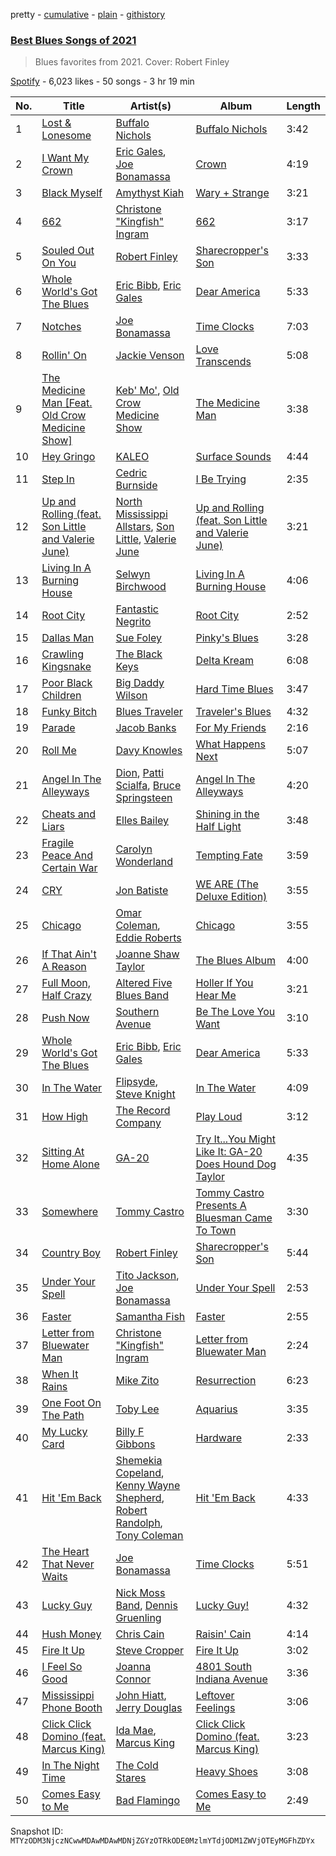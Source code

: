 pretty - [cumulative](/playlists/cumulative/37i9dQZF1DWYi488IywmOA.md) - [plain](/playlists/plain/37i9dQZF1DWYi488IywmOA) - [githistory](https://github.githistory.xyz/mackorone/spotify-playlist-archive/blob/main/playlists/plain/37i9dQZF1DWYi488IywmOA)

### [Best Blues Songs of 2021](https://open.spotify.com/playlist/37i9dQZF1DWYi488IywmOA)

> Blues favorites from 2021\. Cover: Robert Finley

[Spotify](https://open.spotify.com/user/spotify) - 6,023 likes - 50 songs - 3 hr 19 min

| No. | Title | Artist(s) | Album | Length |
|---|---|---|---|---|
| 1 | [Lost & Lonesome](https://open.spotify.com/track/5nVK0rgBaHqRioBoWBWS8f) | [Buffalo Nichols](https://open.spotify.com/artist/5dT9JLuBwGNiHJQsY29Qmh) | [Buffalo Nichols](https://open.spotify.com/album/2P9z3iSo6T3NmaX5q4FjTc) | 3:42 |
| 2 | [I Want My Crown](https://open.spotify.com/track/2in7I4NcwamHLIEMh4V8o5) | [Eric Gales](https://open.spotify.com/artist/3x8RBu8okCCBLi5vnY4UyV), [Joe Bonamassa](https://open.spotify.com/artist/2SNzxY1OsSCHBLVi77mpPQ) | [Crown](https://open.spotify.com/album/0Ckul9E2gtpvm9RpXrp54i) | 4:19 |
| 3 | [Black Myself](https://open.spotify.com/track/2BbFd78ykW1pnR5vZreQkr) | [Amythyst Kiah](https://open.spotify.com/artist/1lhaaKpTyXOnjp79M3xYBl) | [Wary + Strange](https://open.spotify.com/album/75g27i85SR6XYAXKRRfOda) | 3:21 |
| 4 | [662](https://open.spotify.com/track/2JHVfdnXq3ITx5RxzjM2qf) | [Christone "Kingfish" Ingram](https://open.spotify.com/artist/5jMGnqJkgPaiJzwy5bOcYX) | [662](https://open.spotify.com/album/3oHvQF3GcnbPRsnp2pieAZ) | 3:17 |
| 5 | [Souled Out On You](https://open.spotify.com/track/7ITdt0me2VEjKchX3iPzKp) | [Robert Finley](https://open.spotify.com/artist/29mRqqZ15WaYjEsKNzcRkv) | [Sharecropper's Son](https://open.spotify.com/album/0GrKDFuaqGOhs54O8Zerqf) | 3:33 |
| 6 | [Whole World's Got The Blues](https://open.spotify.com/track/025MO5zsytvjgjZiuokOyS) | [Eric Bibb](https://open.spotify.com/artist/2uNcfNhlVJUyEX0t0NG1m1), [Eric Gales](https://open.spotify.com/artist/3x8RBu8okCCBLi5vnY4UyV) | [Dear America](https://open.spotify.com/album/3lrysOZwArhHFtnI1JEBtZ) | 5:33 |
| 7 | [Notches](https://open.spotify.com/track/37OvIUoTAlKsuO3nTGSLSf) | [Joe Bonamassa](https://open.spotify.com/artist/2SNzxY1OsSCHBLVi77mpPQ) | [Time Clocks](https://open.spotify.com/album/1suaXSbT97Vm2D8x2N6cnD) | 7:03 |
| 8 | [Rollin' On](https://open.spotify.com/track/4PrEiwUcs8jMOAk1b5BueL) | [Jackie Venson](https://open.spotify.com/artist/2HlgRiOR33BVVE9hdEftxg) | [Love Transcends](https://open.spotify.com/album/0gbhkq77MWLw3BXB63Hby2) | 5:08 |
| 9 | [The Medicine Man \[Feat\. Old Crow Medicine Show\]](https://open.spotify.com/track/1SlXBA2DcPeBN9beZ9u4QX) | [Keb' Mo'](https://open.spotify.com/artist/6iDaoPZVgxrTkndDCisX8F), [Old Crow Medicine Show](https://open.spotify.com/artist/4DBi4EYXgiqbkxvWUXUzMi) | [The Medicine Man](https://open.spotify.com/album/4lSXxyaYcDLGpCcF3d21Ii) | 3:38 |
| 10 | [Hey Gringo](https://open.spotify.com/track/4aPeeN8IYOCMNBGI0p7169) | [KALEO](https://open.spotify.com/artist/7jdFEYD2LTYjfwxOdlVjmc) | [Surface Sounds](https://open.spotify.com/album/1ZuNUNl8jvYmW4w1lR2CW3) | 4:44 |
| 11 | [Step In](https://open.spotify.com/track/1b44sEBiYyl35EbYDgNGfk) | [Cedric Burnside](https://open.spotify.com/artist/5tuhrLilxNi6N7D6VeQZnc) | [I Be Trying](https://open.spotify.com/album/38J9ZNteDXUiLTndROhKyY) | 2:35 |
| 12 | [Up and Rolling \(feat\. Son Little and Valerie June\)](https://open.spotify.com/track/2V5o61Yu0ddJDFz1Pi8T3N) | [North Mississippi Allstars](https://open.spotify.com/artist/714osTgzZrkyf3SGjggpfY), [Son Little](https://open.spotify.com/artist/4lujUKeO6nQAJXpq37Epn7), [Valerie June](https://open.spotify.com/artist/4QZdOCb3UacKbQ1ybDFAKM) | [Up and Rolling \(feat\. Son Little and Valerie June\)](https://open.spotify.com/album/6YgBwPmvrWQYRd2QeoiXpq) | 3:21 |
| 13 | [Living In A Burning House](https://open.spotify.com/track/1bj3YSt3grflYQsu4lVSiy) | [Selwyn Birchwood](https://open.spotify.com/artist/47HxYwXgJsfyQN08FpXfxD) | [Living In A Burning House](https://open.spotify.com/album/1eBYbklgOrUS8hYho7rPXj) | 4:06 |
| 14 | [Root City](https://open.spotify.com/track/047ghmBqV2962LxO24aUm9) | [Fantastic Negrito](https://open.spotify.com/artist/5QXLMdpKeByOo5ypH9gT13) | [Root City](https://open.spotify.com/album/3TnwdCTnQXlR3adEsOLoob) | 2:52 |
| 15 | [Dallas Man](https://open.spotify.com/track/36g7pIDl4aeGZkTHrvRJs6) | [Sue Foley](https://open.spotify.com/artist/6bp17u6Ya0RGnEobNVGvwS) | [Pinky's Blues](https://open.spotify.com/album/7g9Y9WfxLZuswzgCy4Pwpq) | 3:28 |
| 16 | [Crawling Kingsnake](https://open.spotify.com/track/4Yk7nkmqitDCycO0Z0UsKe) | [The Black Keys](https://open.spotify.com/artist/7mnBLXK823vNxN3UWB7Gfz) | [Delta Kream](https://open.spotify.com/album/682pJqnx8hcrCfSjvyNBki) | 6:08 |
| 17 | [Poor Black Children](https://open.spotify.com/track/4Rq02gjGJQSTu0ubHPosIr) | [Big Daddy Wilson](https://open.spotify.com/artist/4xBhIBf0DEjAcJvGSwJdFr) | [Hard Time Blues](https://open.spotify.com/album/4LqKWtUn78Qaj7Jwo7dK0h) | 3:47 |
| 18 | [Funky Bitch](https://open.spotify.com/track/0cibalqHJd5nVz6U51PpwR) | [Blues Traveler](https://open.spotify.com/artist/3pHeBYl1yujXcZqqfF1UyQ) | [Traveler's Blues](https://open.spotify.com/album/1FvSXWIYbHm4plK9ytVaLd) | 4:32 |
| 19 | [Parade](https://open.spotify.com/track/6qzA5ZUivvw1FCZJSVYoNE) | [Jacob Banks](https://open.spotify.com/artist/0AepkoQhYvkjEzzwIcGxdV) | [For My Friends](https://open.spotify.com/album/4B3jvFJWTYsVcLGoepXhX0) | 2:16 |
| 20 | [Roll Me](https://open.spotify.com/track/1H3htV0mJx2wqx79quNSrt) | [Davy Knowles](https://open.spotify.com/artist/4yiPHMcw2R2SKfIsMuatfB) | [What Happens Next](https://open.spotify.com/album/5YPB4NSqjifClpCCbiNVXB) | 5:07 |
| 21 | [Angel In The Alleyways](https://open.spotify.com/track/4q0iE01soDpTD7jObdxTX9) | [Dion](https://open.spotify.com/artist/15FyiY3ChN0QRspHIQYq0W), [Patti Scialfa](https://open.spotify.com/artist/6kZQOOVmBEdPxeWYe4xbDj), [Bruce Springsteen](https://open.spotify.com/artist/3eqjTLE0HfPfh78zjh6TqT) | [Angel In The Alleyways](https://open.spotify.com/album/0dDD5xoKda8099F4wTuByT) | 4:20 |
| 22 | [Cheats and Liars](https://open.spotify.com/track/7k0hyVgSg0woUwN1qAuuBf) | [Elles Bailey](https://open.spotify.com/artist/4NPMwh3kDwi6uVCNtmeUvU) | [Shining in the Half Light](https://open.spotify.com/album/1qXhwQrfr59v0uk5wUOshO) | 3:48 |
| 23 | [Fragile Peace And Certain War](https://open.spotify.com/track/3h3v9Nf0vU8bNr2FGtpYQM) | [Carolyn Wonderland](https://open.spotify.com/artist/0XhsEmCqMW2k9yMl4o8t4n) | [Tempting Fate](https://open.spotify.com/album/5SOM73TJ4GOm9mFzmhaKUv) | 3:59 |
| 24 | [CRY](https://open.spotify.com/track/1JvlYlCwDxdN9jRpwG4HJ9) | [Jon Batiste](https://open.spotify.com/artist/0eRbECAGCLLiTyVXPBRexU) | [WE ARE \(The Deluxe Edition\)](https://open.spotify.com/album/24bfr8pz2nOP8X4WioInsy) | 3:55 |
| 25 | [Chicago](https://open.spotify.com/track/0RA6X86RsTCKRlsUUr6A0n) | [Omar Coleman](https://open.spotify.com/artist/7ygsLcqnNFW2UHy4rWWT56), [Eddie Roberts](https://open.spotify.com/artist/7oitwuUO5J1Bd9ItTsc3bI) | [Chicago](https://open.spotify.com/album/67ueMYHyjOyQZfThkCEyb5) | 3:55 |
| 26 | [If That Ain't A Reason](https://open.spotify.com/track/4gVoxPmkDfGnekQVCzjQr8) | [Joanne Shaw Taylor](https://open.spotify.com/artist/3FmTlY1F9dQyRursrsUaU7) | [The Blues Album](https://open.spotify.com/album/4Oi6hTkomUsifP4dqmKZlS) | 4:00 |
| 27 | [Full Moon, Half Crazy](https://open.spotify.com/track/7dUXtAVJTPSGnoCkk71Qif) | [Altered Five Blues Band](https://open.spotify.com/artist/7idP7O5Y5lvJw4XFeAJxzg) | [Holler If You Hear Me](https://open.spotify.com/album/13Bf7tzevJNc8iqYysngFy) | 3:21 |
| 28 | [Push Now](https://open.spotify.com/track/1o1FCYJ47PvEyYqUXNlVmN) | [Southern Avenue](https://open.spotify.com/artist/4HfoncnCuBS7D4xU4VDosQ) | [Be The Love You Want](https://open.spotify.com/album/3XDIgxvmrVhFItGN3gkVdH) | 3:10 |
| 29 | [Whole World's Got The Blues](https://open.spotify.com/track/025MO5zsytvjgjZiuokOyS) | [Eric Bibb](https://open.spotify.com/artist/2uNcfNhlVJUyEX0t0NG1m1), [Eric Gales](https://open.spotify.com/artist/3x8RBu8okCCBLi5vnY4UyV) | [Dear America](https://open.spotify.com/album/3lrysOZwArhHFtnI1JEBtZ) | 5:33 |
| 30 | [In The Water](https://open.spotify.com/track/23s0MmTdYCrt1lu2gxEfkU) | [Flipsyde](https://open.spotify.com/artist/6S9rh06VCCIYEvYMFnVMVN), [Steve Knight](https://open.spotify.com/artist/6k6k3dePFZZJDOBRg4IxFS) | [In The Water](https://open.spotify.com/album/6Ef6vJ6k500tGlu0zDp8dK) | 4:09 |
| 31 | [How High](https://open.spotify.com/track/0UqNIatgH3yQrJwqajOM2G) | [The Record Company](https://open.spotify.com/artist/6vYg01ZFt1nREsUDMDPUYX) | [Play Loud](https://open.spotify.com/album/4OAf7UEfzLBKjnoWIFkALk) | 3:12 |
| 32 | [Sitting At Home Alone](https://open.spotify.com/track/3y5yJbyAJcCSWJmUF7Fi8d) | [GA\-20](https://open.spotify.com/artist/5lg8xPLWMK8R3EfQlKA5bT) | [Try It...You Might Like It: GA\-20 Does Hound Dog Taylor](https://open.spotify.com/album/4d9H4axCobgD9iuMsP3XCj) | 4:35 |
| 33 | [Somewhere](https://open.spotify.com/track/2Ja624OgeZY8nPV1XN1jGU) | [Tommy Castro](https://open.spotify.com/artist/3qcmjQYtotraA2JrvN8165) | [Tommy Castro Presents A Bluesman Came To Town](https://open.spotify.com/album/5GDDpef4syUsjIiZ03Byj8) | 3:30 |
| 34 | [Country Boy](https://open.spotify.com/track/0uwYQTPWVQjXUKaNgH6oMZ) | [Robert Finley](https://open.spotify.com/artist/29mRqqZ15WaYjEsKNzcRkv) | [Sharecropper's Son](https://open.spotify.com/album/0GrKDFuaqGOhs54O8Zerqf) | 5:44 |
| 35 | [Under Your Spell](https://open.spotify.com/track/6cq0Q5NdeKfO6jjCrAnIov) | [Tito Jackson](https://open.spotify.com/artist/1laENy18mrm9kaI9BJUbdP), [Joe Bonamassa](https://open.spotify.com/artist/2SNzxY1OsSCHBLVi77mpPQ) | [Under Your Spell](https://open.spotify.com/album/18U447Ip4CM4yoQc26DJ1i) | 2:53 |
| 36 | [Faster](https://open.spotify.com/track/2s3x313mhoMD0Twgg9unRx) | [Samantha Fish](https://open.spotify.com/artist/5HsS48kuvghKcNpwOaAvB5) | [Faster](https://open.spotify.com/album/5UPzWIvVARqfzRn964aiah) | 2:55 |
| 37 | [Letter from Bluewater Man](https://open.spotify.com/track/0vsJuXrbsAhoLmvpfb1T44) | [Christone "Kingfish" Ingram](https://open.spotify.com/artist/5jMGnqJkgPaiJzwy5bOcYX) | [Letter from Bluewater Man](https://open.spotify.com/album/1SwZd4wIIN6tAMs0vPEMJK) | 2:24 |
| 38 | [When It Rains](https://open.spotify.com/track/32l9UbhARgLoQTimx3bWwU) | [Mike Zito](https://open.spotify.com/artist/4IPDnwurwc0J2tXUty2hO4) | [Resurrection](https://open.spotify.com/album/7MNdKioZBeUYQnpFP9mZiV) | 6:23 |
| 39 | [One Foot On The Path](https://open.spotify.com/track/5HsIqCxxHalal6VyepSWll) | [Toby Lee](https://open.spotify.com/artist/059zYnVrxnkUTiNIrHHYyz) | [Aquarius](https://open.spotify.com/album/7jyTCVY16r5YsIjQTjE9nu) | 3:35 |
| 40 | [My Lucky Card](https://open.spotify.com/track/4Ri5DZQb98Ho6SbRuDvB4b) | [Billy F Gibbons](https://open.spotify.com/artist/69Iibc3uQ7x2vDeZxTwKCw) | [Hardware](https://open.spotify.com/album/507ad3jUNOGZVtHIRoIhSd) | 2:33 |
| 41 | [Hit 'Em Back](https://open.spotify.com/track/7vneiArcRtUop1FpF88CFd) | [Shemekia Copeland](https://open.spotify.com/artist/4CNjyWtO59j6Ih6S0n73ee), [Kenny Wayne Shepherd](https://open.spotify.com/artist/1riHqX633Kup3mJAw8WR8p), [Robert Randolph](https://open.spotify.com/artist/0u7gssqdwWaO1aMaSuvXtx), [Tony Coleman](https://open.spotify.com/artist/0QIxudHuVjcWwPZwHXC4l8) | [Hit 'Em Back](https://open.spotify.com/album/1kN8MM4zOwjHKzFw6epZuX) | 4:33 |
| 42 | [The Heart That Never Waits](https://open.spotify.com/track/4sb2JUFkGwT9jfzM7lcQBI) | [Joe Bonamassa](https://open.spotify.com/artist/2SNzxY1OsSCHBLVi77mpPQ) | [Time Clocks](https://open.spotify.com/album/1suaXSbT97Vm2D8x2N6cnD) | 5:51 |
| 43 | [Lucky Guy](https://open.spotify.com/track/6MBT2rtlyXmTcZqYEAvmjL) | [Nick Moss Band](https://open.spotify.com/artist/6B3fdJhhhAVJ4RTrFAptMM), [Dennis Gruenling](https://open.spotify.com/artist/56M0TPfeix1WjBuylxkVeG) | [Lucky Guy!](https://open.spotify.com/album/5tWeZuFba1X0sJPBnj2oW3) | 4:32 |
| 44 | [Hush Money](https://open.spotify.com/track/3GyqRIWdigKoHOpkPXXEra) | [Chris Cain](https://open.spotify.com/artist/3HFfi1wOWbXd83qSiwJhuv) | [Raisin' Cain](https://open.spotify.com/album/2Ez2n6EAa9Xp7dfOacCbEY) | 4:14 |
| 45 | [Fire It Up](https://open.spotify.com/track/1e0y1RpvNfVQBuAxjKwLYF) | [Steve Cropper](https://open.spotify.com/artist/1gLCO8HDtmhp1eWmGcPl8S) | [Fire It Up](https://open.spotify.com/album/4Xsv6JN4IqEz3rXfPCBAkn) | 3:02 |
| 46 | [I Feel So Good](https://open.spotify.com/track/3nDysl2Fc11b8LW1449ich) | [Joanna Connor](https://open.spotify.com/artist/0MJGyEl8BgJbBTv3xeeFeB) | [4801 South Indiana Avenue](https://open.spotify.com/album/6xSqNgjwWCgPEVu6qWIzMQ) | 3:36 |
| 47 | [Mississippi Phone Booth](https://open.spotify.com/track/4o344C2p7wwpWRmQIVsdkL) | [John Hiatt](https://open.spotify.com/artist/4Sld5LOPbAm1QSq9U32fFV), [Jerry Douglas](https://open.spotify.com/artist/4YgACLaoEjPl4kVZ5WmBN9) | [Leftover Feelings](https://open.spotify.com/album/0FzlGjsD9wgGFCVXbhLIWs) | 3:06 |
| 48 | [Click Click Domino \(feat\. Marcus King\)](https://open.spotify.com/track/5SefpS9fNKmduJWxxqH0tA) | [Ida Mae](https://open.spotify.com/artist/3AhsxbcW6Bscf7xIPK02YK), [Marcus King](https://open.spotify.com/artist/0FeWKiZSwBRdGzqeCdlH1a) | [Click Click Domino \(feat\. Marcus King\)](https://open.spotify.com/album/13MDxehHydYbrlS2bMTj2t) | 3:23 |
| 49 | [In The Night Time](https://open.spotify.com/track/2iYYrWUWbIeRDFhywfvKLr) | [The Cold Stares](https://open.spotify.com/artist/0hLLs7dOw0Z1XBFFrLSDln) | [Heavy Shoes](https://open.spotify.com/album/1QHdAq1f00y5Ir0B1n3QNI) | 3:08 |
| 50 | [Comes Easy to Me](https://open.spotify.com/track/3O0Q20ESvI3rLGWmcCSIe8) | [Bad Flamingo](https://open.spotify.com/artist/3Ht7Wd1qVgmFyW63bl5eKE) | [Comes Easy to Me](https://open.spotify.com/album/4AyLn4EwySfPvpRGQa1wHy) | 2:49 |

Snapshot ID: `MTYzODM3NjczNCwwMDAwMDAwMDNjZGYzOTRkODE0MzlmYTdjODM1ZWVjOTEyMGFhZDYx`
